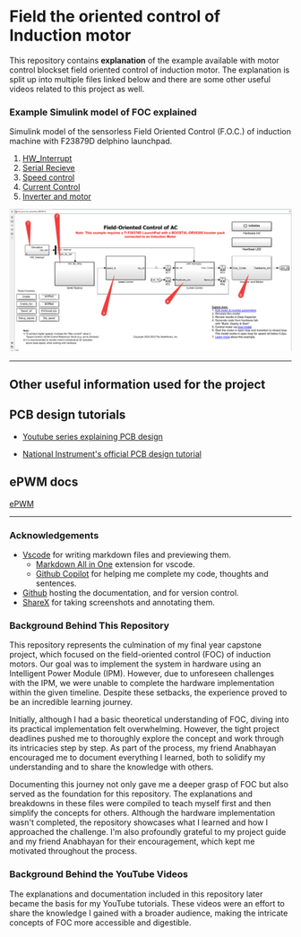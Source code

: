 # Field the oriented control of Induction motor

This repository contains **explanation** of the example available with motor control blockset field oriented control of induction motor. The explanation is split up into multiple files linked below and there are some other useful videos related to this project as well.


### Example Simulink model of FOC explained


Simulink model of the sensorless Field Oriented Control (F.O.C.) of induction machine with F23879D delphino launchpad.

1. [HW_Interrupt](./Writings/HW_Interrupt.md)
2. [Serial Recieve](./Writings/Serial_Receive.md)
3. [Speed control](./Writings/Speed_control.md)
4. [Current Control](./Writings/Current_control.md)
5. [Inverter and motor](./Writings/InverterMotor.md)


![alt text](./images/image-6.png)

---

## Other useful information used for the project

## PCB design tutorials

- [Youtube series explaining PCB design](https://www.youtube.com/watch?v=DtPCK3qGakM&list=PLVg5xjDHQldd2SjGsXRB4atrrWZ9rLCe_)

- [National Instrument's official PCB design tutorial](https://knowledge.ni.com/KnowledgeArticleDetails?id=kA03q000000YH7MCAW&l=en-IN)


## ePWM docs

[ePWM](./Writings/ePWM.md)



---

### Acknowledgements

- [Vscode](https://code.visualstudio.com/) for writing markdown files and previewing them.
  - [Markdown All in One](https://marketplace.visualstudio.com/items?itemName=yzhang.markdown-all-in-one) extension for vscode.
  - [Github Copilot](https://copilot.github.com/) for helping me complete my code, thoughts and sentences.
- [Github](https://github.com)  hosting the documentation, and for version control.
- [ShareX](https://getsharex.com/) for taking screenshots and annotating them.

### Background Behind This Repository  
This repository represents the culmination of my final year capstone project, which focused on the field-oriented control (FOC) of induction motors. Our goal was to implement the system in hardware using an Intelligent Power Module (IPM). However, due to unforeseen challenges with the IPM, we were unable to complete the hardware implementation within the given timeline. Despite these setbacks, the experience proved to be an incredible learning journey.  

Initially, although I had a basic theoretical understanding of FOC, diving into its practical implementation felt overwhelming. However, the tight project deadlines pushed me to thoroughly explore the concept and work through its intricacies step by step. As part of the process, my friend Anabhayan encouraged me to document everything I learned, both to solidify my understanding and to share the knowledge with others.  

Documenting this journey not only gave me a deeper grasp of FOC but also served as the foundation for this repository. The explanations and breakdowns in these files were compiled to teach myself first and then simplify the concepts for others. Although the hardware implementation wasn't completed, the repository showcases what I learned and how I approached the challenge. I'm also profoundly grateful to my project guide and my friend Anabhayan for their encouragement, which kept me motivated throughout the process.

### Background Behind the YouTube Videos  
The explanations and documentation included in this repository later became the basis for my YouTube tutorials. These videos were an effort to share the knowledge I gained with a broader audience, making the intricate concepts of FOC more accessible and digestible.

